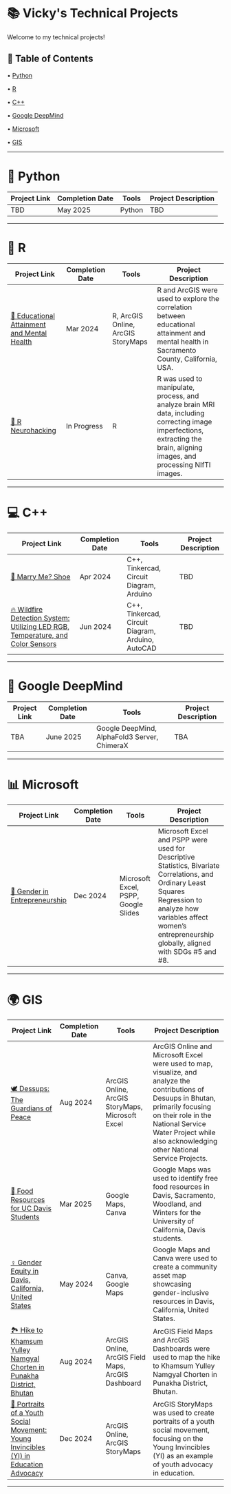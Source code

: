 # 📚 Vicky's Technical Projects
Welcome to my technical projects! <p>
## 📑 Table of Contents <br>
• [Python](https://github.com/redefiningvicky/Technical-Projects?tab=readme-ov-file#-python-)  <p>
• [R](https://github.com/redefiningvicky/Technical-Projects?tab=readme-ov-file#-python-)  <p>
• [C++](https://github.com/redefiningvicky/Technical-Projects?tab=readme-ov-file#-c-)  <p>
• [Google DeepMind](https://github.com/redefiningvicky/Technical-Projects/edit/main/README.md#-google-deepmind-)  <p>
• [Microsoft](https://github.com/redefiningvicky/Technical-Projects?tab=readme-ov-file#-microsoft-excel-)  <p> 
• [GIS](https://github.com/redefiningvicky/Technical-Projects?tab=readme-ov-file#-gis-)  <p>

---
# 🐍 Python <br>

| Project Link  | Completion Date | Tools | Project Description |
| ------------- | ------------- | ------------- | ------------- |
| TBD  | May 2025  | Python  | TBD  |

---
# 🔵 R <br>

| Project Link  | Completion Date | Tools | Project Description |
| ------------- | ------------- | ------------- | ------------- |
| [🧠 Educational Attainment and Mental Health](https://github.com/redefiningvicky/Educational-Attainment-and-Mental-Health)  | Mar 2024  | R, ArcGIS Online, ArcGIS StoryMaps  | R and ArcGIS were used to explore the correlation between educational attainment and mental health in Sacramento County, California, USA.  |
| [🔬 R Neurohacking](https://github.com/redefiningvicky/R-Neurohacking)  | In Progress  | R  | R was used to manipulate, process, and analyze brain MRI data, including correcting image imperfections, extracting the brain, aligning images, and processing NIfTI images.  |

---
# 💻 C++ <br>

| Project Link  | Completion Date | Tools | Project Description |
| ------------- | ------------- | ------------- | ------------- |
| [🥿 Marry Me? Shoe](https://github.com/redefiningvicky/Marry-Me-Shoe)  | Apr 2024  | C++, Tinkercad, Circuit Diagram, Arduino  | TBD  |
| [🔥 Wildfire Detection System: Utilizing LED RGB, Temperature, and Color Sensors](https://github.com/redefiningvicky/Wildfire-Detection-System)  | Jun 2024  | C++, Tinkercad, Circuit Diagram, Arduino, AutoCAD  | TBD  |

---
# 🤖 Google DeepMind <br>

| Project Link  | Completion Date | Tools | Project Description |
| ------------- | ------------- | ------------- | ------------- |
| TBA | June 2025  | Google DeepMind, AlphaFold3 Server, ChimeraX  | TBA  |

---
# 📊 Microsoft <br>

| Project Link  | Completion Date | Tools | Project Description |
| ------------- | ------------- | ------------- | ------------- |
| [🤝 Gender in Entrepreneurship](https://github.com/redefiningvicky/Gender-in-Entrepreneurship)  | Dec 2024  | Microsoft Excel, PSPP, Google Slides  | Microsoft Excel and PSPP were used for Descriptive Statistics, Bivariate Correlations, and Ordinary Least Squares Regression to analyze how variables affect women’s entrepreneurship globally, aligned with SDGs #5 and #8.  |

---
# 🌍 GIS <br>

| Project Link  | Completion Date | Tools | Project Description |
| ------------- | ------------- | ------------- | ------------- |
| [🕊️ Dessups: The Guardians of Peace](https://github.com/redefiningvicky/Dessups-The-Guardians-of-Peace)  | Aug 2024 | ArcGIS Online, ArcGIS StoryMaps, Microsoft Excel  | ArcGIS Online and Microsoft Excel were used to map, visualize, and analyze the contributions of Desuups in Bhutan, primarily focusing on their role in the National Service Water Project while also acknowledging other National Service Projects.  |
| [🍉 Food Resources for UC Davis Students](https://github.com/redefiningvicky/Food-Resources-for-UC-Davis-Students)  | Mar 2025 | Google Maps, Canva  | Google Maps was used to identify free food resources in Davis, Sacramento, Woodland, and Winters for the University of California, Davis students. |
| [♀️ Gender Equity in Davis, California, United States](https://github.com/redefiningvicky/Gender-Equity-in-Davis)  | May 2024 | Canva, Google Maps  | Google Maps and Canva were used to create a community asset map showcasing gender-inclusive resources in Davis, California, United States.  |
| [🏞️ Hike to Khamsum Yulley Namgyal Chorten in Punakha District, Bhutan](https://github.com/redefiningvicky/Hike-to-Khamsum-Yulley-Namgyal-Chorten)  | Aug 2024 | ArcGIS Online, ArcGIS Field Maps, ArcGIS Dashboard  |  ArcGIS Field Maps and ArcGIS Dashboards were used to map the hike to Khamsum Yulley Namgyal Chorten in Punakha District, Bhutan. |
| [📢 Portraits of a Youth Social Movement: Young Invincibles (YI) in Education Advocacy](https://github.com/redefiningvicky/Portraits-of-a-Youth-Social-Movement)  | Dec 2024  | ArcGIS Online, ArcGIS StoryMaps  |  ArcGIS StoryMaps was used to create portraits of a youth social movement, focusing on the Young Invincibles (YI) as an example of youth advocacy in education. |

---

